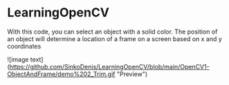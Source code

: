 # LearningOpenCV

With this code, you can select an object with a solid color. The position of an object will determine a location of a frame on a screen based on x and y coordinates

![image text] (https://github.com/SinkoDenis/LearningOpenCV/blob/main/OpenCV1-ObjectAndFrame/demo%202_Trim.gif "Preview")
